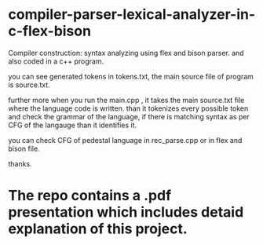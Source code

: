# compiler-parser-lexical-analyzer-in-c-flex-bison
 Compiler construction: syntax analyzing using  flex and bison parser. and also coded in a c++ program.

you can see generated tokens in tokens.txt, the main source file of program is source.txt.

further more when you run the main.cpp , it takes the main source.txt file where the language code is written. 
than it tokenizes every possible token and check the grammar of the language, if there is matching syntax as per CFG of the langauge than it identifies it. 

you can check CFG of pedestal language in rec_parse.cpp or in flex and bison file.

thanks. 

# The repo contains a .pdf presentation which includes detaid explanation of this project. 
